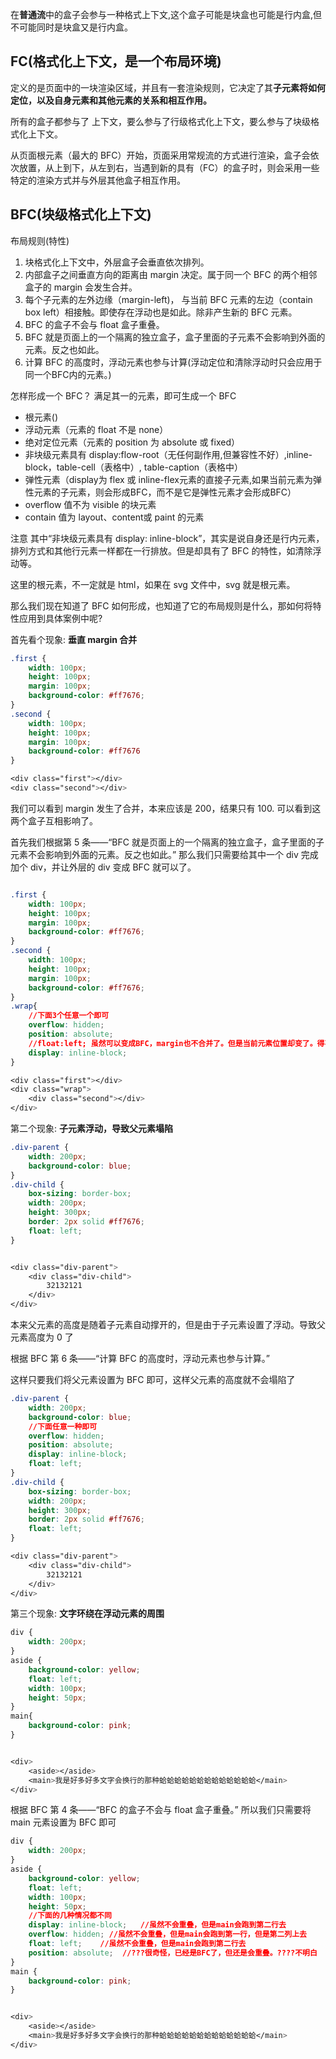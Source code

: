 在**普通流**中的盒子会参与一种格式上下文,这个盒子可能是块盒也可能是行内盒,但不可能同时是块盒又是行内盒。

## FC(格式化上下文，是一个布局环境)

定义的是页面中的一块渲染区域，并且有一套渲染规则，它决定了其**子元素将如何定位，以及自身元素和其他元素的关系和相互作用。**

所有的盒子都参与了 上下文，要么参与了行级格式化上下文，要么参与了块级格式化上下文。

从页面根元素（最大的 BFC）开始，页面采用常规流的方式进行渲染，盒子会依次放置，从上到下，从左到右，当遇到新的具有（FC）的盒子时，则会采用一些特定的渲染方式并与外层其他盒子相互作用。

## BFC(块级格式化上下文)

布局规则(特性)

1. 块格式化上下文中，外层盒子会垂直依次排列。
2. 内部盒子之间垂直方向的距离由 margin 决定。属于同一个 BFC 的两个相邻盒子的 margin 会发生合并。
3. 每个子元素的左外边缘（margin-left)， 与当前 BFC 元素的左边（contain box left）相接触。即使存在浮动也是如此。除非产生新的 BFC 元素。
4. BFC 的盒子不会与 float 盒子重叠。
5. BFC 就是页面上的一个隔离的独立盒子，盒子里面的子元素不会影响到外面的元素。反之也如此。
6. 计算 BFC 的高度时，浮动元素也参与计算(浮动定位和清除浮动时只会应用于同一个BFC内的元素。)

怎样形成一个 BFC？
满足其一的元素，即可生成一个 BFC

- 根元素(<html>)
- 浮动元素（元素的 float 不是 none）
- 绝对定位元素（元素的 position 为 absolute 或 fixed）
- 非块级元素具有 display:flow-root（无任何副作用,但兼容性不好）,inline-block，table-cell（表格中）, table-caption（表格中）
- 弹性元素（display为 flex 或 inline-flex元素的直接子元素,如果当前元素为弹性元素的子元素，则会形成BFC，而不是它是弹性元素才会形成BFC）
- overflow 值不为 visible 的块元素
- contain 值为 layout、content或 paint 的元素

注意
其中“非块级元素具有 display: inline-block”，其实是说自身还是行内元素，排列方式和其他行元素一样都在一行排放。但是却具有了 BFC 的特性，如清除浮动等。

这里的根元素，不一定就是 html，如果在 svg 文件中，svg 就是根元素。

那么我们现在知道了 BFC 如何形成，也知道了它的布局规则是什么，那如何将特性应用到具体案例中呢?

首先看个现象: **垂直 margin 合并**

```css
.first {
    width: 100px;
    height: 100px;
    margin: 100px;
    background-color: #ff7676;
}
.second {
    width: 100px;
    height: 100px;
    margin: 100px;
    background-color: #ff7676
}

<div class="first"></div>
<div class="second"></div>
```

我们可以看到 margin 发生了合并，本来应该是 200，结果只有 100.
可以看到这两个盒子互相影响了。

首先我们根据第 5 条——“BFC 就是页面上的一个隔离的独立盒子，盒子里面的子元素不会影响到外面的元素。反之也如此。”
那么我们只需要给其中一个 div 完成加个 div，并让外层的 div 变成 BFC 就可以了。

```css

.first {
    width: 100px;
    height: 100px;
    margin: 100px;
    background-color: #ff7676;
}
.second {
    width: 100px;
    height: 100px;
    margin: 100px;
    background-color: #ff7676;
}
.wrap{
    //下面3个任意一个即可
    overflow: hidden;
    position: absolute;
    //float:left; 虽然可以变成BFC，margin也不合并了。但是当前元素位置却变了。得不偿失
    display: inline-block;
}

<div class="first"></div>
<div class="wrap">
    <div class="second"></div>
</div>
```

第二个现象: **子元素浮动，导致父元素塌陷**

```css
.div-parent {
    width: 200px;
    background-color: blue;
}
.div-child {
    box-sizing: border-box;
    width: 200px;
    height: 300px;
    border: 2px solid #ff7676;
    float: left;
}


<div class="div-parent">
    <div class="div-child">
        32132121
    </div>
</div>
```

本来父元素的高度是随着子元素自动撑开的，但是由于子元素设置了浮动。导致父元素高度为 0 了

根据 BFC 第 6 条——“计算 BFC 的高度时，浮动元素也参与计算。”

这样只要我们将父元素设置为 BFC 即可，这样父元素的高度就不会塌陷了

```css
.div-parent {
    width: 200px;
    background-color: blue;
    //下面任意一种即可
    overflow: hidden;
    position: absolute;
    display: inline-block;
    float: left;
}
.div-child {
    box-sizing: border-box;
    width: 200px;
    height: 300px;
    border: 2px solid #ff7676;
    float: left;
}

<div class="div-parent">
    <div class="div-child">
        32132121
    </div>
</div>
```

第三个现象: **文字环绕在浮动元素的周围**

```css
div {
    width: 200px;
}
aside {
    background-color: yellow;
    float: left;
    width: 100px;
    height: 50px;
}
main{
    background-color: pink;
}


<div>
    <aside></aside>
    <main>我是好多好多文字会换行的那种蛤蛤蛤蛤蛤蛤蛤蛤蛤蛤蛤蛤蛤</main>
</div>
```

根据 BFC 第 4 条——“BFC 的盒子不会与 float 盒子重叠。”
所以我们只需要将 main 元素设置为 BFC 即可

```css
div {
    width: 200px;
}
aside {
    background-color: yellow;
    float: left;
    width: 100px;
    height: 50px;
    //下面的几种情况都不同
    display: inline-block;   //虽然不会重叠，但是main会跑到第二行去
    overflow: hidden; //虽然不会重叠，但是main会跑到第一行，但是第二列上去
    float: left;    //虽然不会重叠，但是main会跑到第二行去
    position: absolute;  //???很奇怪，已经是BFC了，但还是会重叠。????不明白
}
main {
    background-color: pink;
}


<div>
    <aside></aside>
    <main>我是好多好多文字会换行的那种蛤蛤蛤蛤蛤蛤蛤蛤蛤蛤蛤蛤蛤</main>
</div>
```
